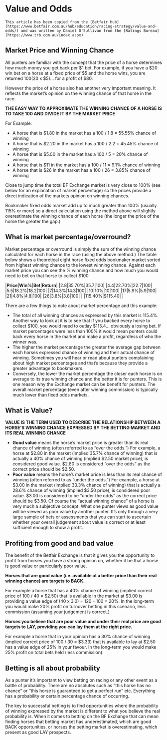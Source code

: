# Value and Odds

```
This article has been copied from the [Betfair Hub](https://www.betfair.com.au/hub/education/racing-strategy/value-and-odds/) and was written by Daniel O'Sullivan from the [Ratings Bureau](https://www.trb.com.au/index.aspx)
```

## Market Price and Winning Chance

All punters are familiar with the concept that the price of a horse determines how much money you get back per $1 bet. For example, if you have a $20 win bet on a horse at a fixed price of $5 and the horse wins, you are returned $100 ($20 x $5)… for a profit of $80.

However the price of a horse also has another very important meaning. It reflects the market’s opinion on the winning chance of that horse in the race.

**THE EASY WAY TO APPROXIMATE THE WINNING CHANCE OF A HORSE IS TO TAKE 100 AND DIVIDE IT BY THE MARKET PRICE**

For Example:
- A horse that is $1.80 in the market has a 100 / 1.8 = 55.55% chance of winning
- A horse that is $2.20 in the market has a 100 / 2.2 = 45.45% chance of winning
- A horse that is $5.00 in the market has a 100 / 5 = 20% chance of winning
- A horse that is $11 in the market has a 100 / 11 = 9.1% chance of winning
- A horse that is $26 in the market has a 100 / 26 = 3.85% chance of winning

Close to jump time the total BF Exchange market is very close to 100% (see below for an explanation of market percentage) so the prices provide a direct indication of the markets opinion on winning chances.

Bookmaker fixed odds market add up to much greater than 100% (usually 115% or more) so a direct calculation using the method above will slightly overestimate the winning chance of each horse (the longer the price of the horse the greater the gap.)

## What is market percentage/overround?

Market percentage or overround is simply the sum of the winning chance calculated for each horse in the race (using the above method.)  The table below shows a theoretical eight horse fixed odds bookmaker market sorted from highest winning chance to the lowest winning chance. Against each market price you can see the % winning chance and how much you would need to bet on that horse to collect $100

|**Price**|**Win%**|**Bet**|**Return**|
|2.8|35.70%|35.7|100|
|4.4|22.70%|22.7|100|
|5.5|18.2%|18.2|100|
|7|14.3%|14.3|100|
|10|10%|10|100|
|17|5.9%|5.9|100|
|21|4.8%|4.8|100|
|26|3.8%|3.8|100|
|   |115.40%|$115.40|   |

There are a few things to note about market percentage and this example:

- The total of all winning chances as expressed by this market is 115.4%. Another way to look at it is to see that if you backed every horse to collect $100, you would need to outlay $115.4… obviously a losing bet.  If market percentages were less than 100% it would mean punters could back every horse in the market and make a profit, regardless of who the winner was.
- The higher the market percentage the greater the average gap between each horses expressed chance of winning and their actual chance of winning. Sometimes you will hear or read about punters complaining about high market percentages and that’s because they provide a greater advantage to bookmakers.
- Conversely, the lower the market percentage the closer each horse is on average to its true winning chance and the better it is for punters. This is one reason why the Exchange market can be benefit for punters. The overall market percentage (even after winning commission) is typically much lower than fixed odds markets.

## What is Value?

**VALUE IS THE TERM USED TO DESCRIBE THE RELATIONSHIP BETWEEN A HORSE’S WINNING CHANCE EXPRESSED BY THE BETTING MARKET AND ITS REAL WINNING CHANCE**

- **Good value** means the horse’s market price is greater than its real chance of winning (often referred to as “over the odds.”) For example, a horse at $2.80 in the market (implied 35.7% chance of winning) that is actually a 40% chance of winning (implied $2.50 market price), is considered good value. $2.80 is considered “over the odds” as the correct price should be $2.50.
- **Poor value** means the horse’s market price is less than its real chance of winning (often referred to as “under the odds.”) For example, a horse at $3.00 in the market (implied 33.3% chance of winning) that is actually a 28.6% chance of winning (implied $3.50 price), is considered poor value. $3.00 is considered to be “under the odds” as the correct price should be $3.50.
Of course the “actual winning chance” of a horse is very much a subjective concept. What one punter views as good value will be viewed as poor value by another punter. It’s only through a very large sample of bets or assessments that you can start to ascertain whether your overall judgement about value is correct or at least sufficient enough to show a profit.

## Profiting from good and bad value

The benefit of the Betfair Exchange is that it gives you the opportunity to profit from horses you have a strong opinion on, whether it be that a horse is good value or particularly poor value.

**Horses that are good value (i.e. available at a better price than their real winning chance) are targets to BACK.**

For example a horse that has a 40% chance of winning (implied correct price of 100 / 40 = $2.50) that is available in the market at $3.00 is providing a value edge of (40 x 3.0) = 120 – 100 = 20%. In the long-term you would make 20% profit on turnover betting in this scenario, less commission (assuming your judgement is correct.)

**Horses you believe that are poor value and under their real price are good targets to LAY, providing you can lay them at the right price.**

For example a horse that in your opinion has a 30% chance of winning (implied correct price of 100 / 30 = $3.33) that is available to lay at $2.50 has a value edge of 25% in your favour. In the long-term you would make 25% profit on total bets held (less commission).

## Betting is all about probability

As a punter it’s important to view betting on racing or any other event as a battle of probability. There are no absolutes such as “this horse has no chance” or “this horse is guaranteed to get a perfect run” etc. Everything has a probability or certain percentage chance of occurring.

The key to successful betting is to find opportunities where the probability of winning expressed by the market is different to what you believe the real probability is. When it comes to betting on the BF Exchange that can mean finding horses that betting market has underestimated, which are good BACK opportunities, or horses the betting market is overestimating, which present as good LAY prospects.